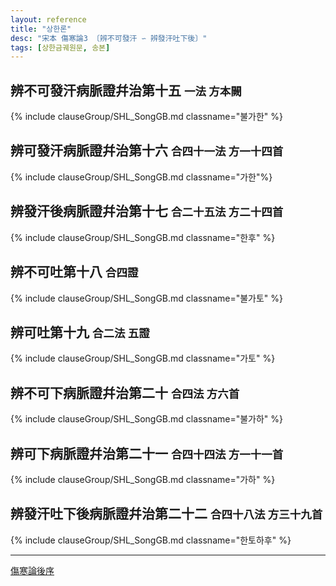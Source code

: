 ```yaml
---
layout: reference
title: "상한론"
desc: "宋本 傷寒論3 〔辨不可發汗 ∽ 辨發汗吐下後〕"
tags: [상한금궤원문, 송본]
---
```


## 辨不可發汗病脈證幷治第十五 <small>一法 方本闕</small>

{% include clauseGroup/SHL_SongGB.md classname="불가한" %}

## 辨可發汗病脈證幷治第十六 <small>合四十一法 方一十四首</small>

{% include clauseGroup/SHL_SongGB.md classname="가한"%}

## 辨發汗後病脈證幷治第十七 <small>合二十五法 方二十四首</small>

{% include clauseGroup/SHL_SongGB.md classname="한후" %}

## 辨不可吐第十八 <small>合四證</small>

{% include clauseGroup/SHL_SongGB.md classname="불가토" %}

## 辨可吐第十九 <small>合二法 五證</small>

{% include clauseGroup/SHL_SongGB.md classname="가토" %}

## 辨不可下病脈證幷治第二十 <small>合四法 方六首</small>

{% include clauseGroup/SHL_SongGB.md classname="불가하" %}

## 辨可下病脈證幷治第二十一 <small>合四十四法 方一十一首</small>

{% include clauseGroup/SHL_SongGB.md classname="가하" %}

## 辨發汗吐下後病脈證幷治第二十二 <small>合四十八法 方三十九首</small>

{% include clauseGroup/SHL_SongGB.md classname="한토하후" %}

***

[傷寒論後序]({{site.baseurl}}/reference/Books/Shanghanlun/Foreword/상한론_후서)
